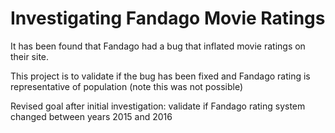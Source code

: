 # Investigating Fandago Movie Ratings #

It has been found that Fandago had a bug that inflated movie ratings on their site.

This project is to validate if the bug has been fixed and Fandago rating is representative of population (note this was not possible)

Revised goal after initial investigation: validate if Fandago rating system changed between years 2015 and 2016
